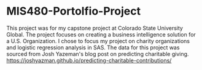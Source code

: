 # MIS480-Portolfio-Project
This project was for my capstone project at Colorado State University Global. The project focuses on creating a business intelligence solution for a U.S. Organization. I chose to focus my project on charity organizations and logistic regression analysis in SAS. The data for this project was sourced from Josh Yazeman's blog post on predicting charitable giving. https://joshyazman.github.io/predicting-charitable-contributions/
